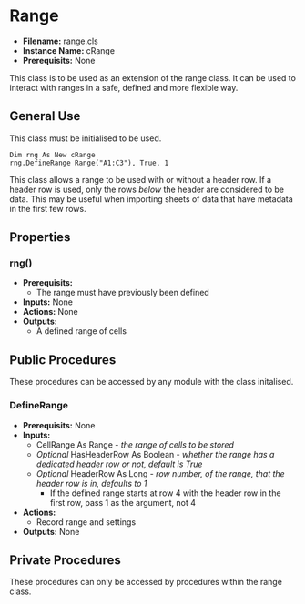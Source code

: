# Range

- **Filename:** range.cls
- **Instance Name:** cRange
- **Prerequisits:** None

This class is to be used as an extension of the range class. It can be used to interact with ranges in a safe, defined and more flexible way.

## General Use
This class must be initialised to be used.

``` VB
Dim rng As New cRange
rng.DefineRange Range("A1:C3"), True, 1
```

This class allows a range to be used with or without a header row. If a header row is used, only the rows *below* the header are considered to be data. This may be useful when importing sheets of data that have metadata in the first few rows.

## Properties

### rng()
- **Prerequisits:**
    - The range must have previously been defined
- **Inputs:** None
- **Actions:** None
- **Outputs:**
    - A defined range of cells

## Public Procedures
These procedures can be accessed by any module with the class initalised.

### DefineRange
- **Prerequisits:** None
- **Inputs:**
    - CellRange As Range - *the range of cells to be stored*
    - *Optional* HasHeaderRow As Boolean - *whether the range has a dedicated header row or not, default is True*
    - *Optional* HeaderRow As Long - *row number, of the range, that the header row is in, defaults to 1*
        - If the defined range starts at row 4 with the header row in the first row, pass 1 as the argument, not 4
- **Actions:**
    - Record range and settings
- **Outputs:** None

## Private Procedures
These procedures can only be accessed by procedures within the range class.



